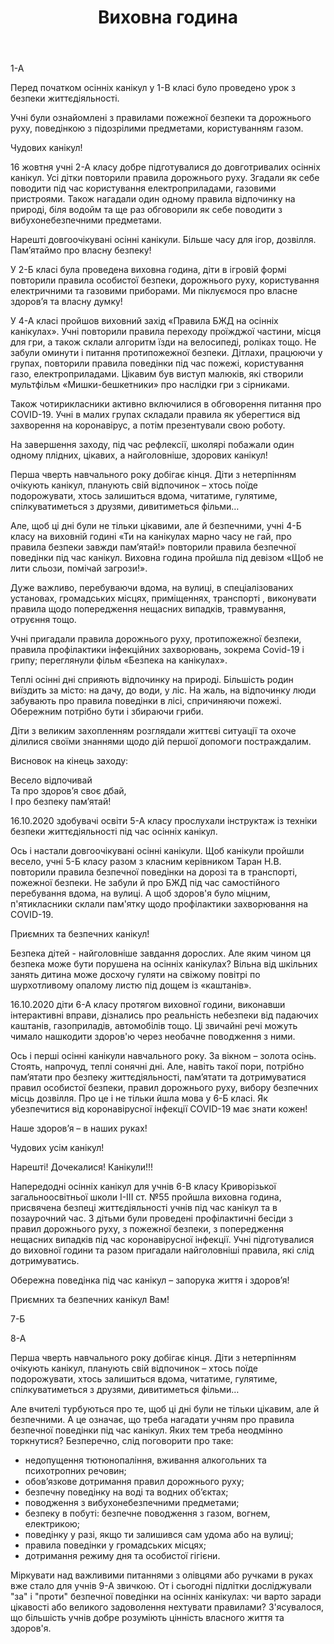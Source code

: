 ﻿---
title: Виховна година
---

1-А

<slideshow id="*1a" />

Перед початком осінніх канікул у 1-В класі було проведено урок з безпеки життєдіяльності.

Учні були ознайомлені з правилами пожежної безпеки та дорожнього руху, поведінкою з підозрілими предметами, користуванням газом.

Чудових канікул!

<slideshow id="*1v" />

16 жовтня учні 2-А класу добре підготувалися до довготривалих осінніх канікул. Усі дітки повторили правила дорожнього руху. Згадали як себе поводити під час користування електроприладами, газовими пристроями. Також нагадали один одному правила відпочинку на природі, біля водойм та ще раз обговорили як себе поводити з вибухонебезпечними предметами.

<slideshow id="*2a" />

Нарешті довгоочікувані осінні канікули. Більше часу для ігор, дозвілля. Пам’ятаймо про власну безпеку!

У 2-Б класі була проведена виховна година, діти в ігровій формі повторили правила особистої безпеки, дорожнього руху, користування електричними та газовими приборами. Ми піклуємося про власне здоров’я та власну думку!

<slideshow id="*2b" />

У 4-А класі пройшов виховний захід «Правила БЖД на осінніх канікулах». Учні повторили правила переходу проїжджої частини, місця для гри, а також склали алгоритм їзди на велосипеді, роліках тощо. Не забули оминути і питання протипожежної безпеки. Дітлахи, працюючи у групах, повторили правила поведінки під час пожежі, користування газо, електроприладами. Цікавим був виступ малюків, які створили мультфільм «Мишки-бешкетники» про наслідки гри з сірниками.

Також чотирикласники активно включилися в обговорення питання про COVID-19. Учні в малих групах складали правила як уберегтися від захворення на коронавірус, а потім презентували свою роботу.

На завершення заходу, під час рефлексії, школярі побажали один одному плідних, цікавих, а найголовніше, здорових канікул!

<slideshow id="*4a" />

Перша чверть навчального року добігає кінця. Діти з нетерпінням очікують канікул, планують свій відпочинок – хтось поїде подорожувати, хтось залишиться вдома, читатиме, гулятиме, спілкуватиметься з друзями, дивитиметься фільми…

Але, щоб ці дні були не тільки цікавими, але й безпечними, учні 4-Б класу на виховній годині «Ти на канікулах марно часу не гай, про правила безпеки завжди пам’ятай!» повторили правила безпечної поведінки під час канікул. Виховна година пройшла під девізом «Щоб не лити сльози, помічай загрози!».

Дуже важливо, перебуваючи вдома, на вулиці, в спеціалізованих установах, громадських місцях, приміщеннях, транспорті , виконувати правила щодо попередження нещасних випадків, травмування, отруєння тощо.

Учні пригадали правила дорожнього руху, протипожежної безпеки, правила профілактики інфекційних захворювань, зокрема Covid-19 і грипу; переглянули фільм «Безпека на канікулах».

Теплі осінні дні сприяють відпочинку на природі. Більшість родин виїздить за місто: на дачу, до води, у ліс. На жаль, на відпочинку люди забувають про правила поведінки в лісі, спричиняючи пожежі. Обережним потрібно бути і збираючи гриби.

Діти з великим захопленням розглядали життєві ситуації та охоче ділилися своїми знаннями щодо дій першої допомоги постраждалим.

Висновок на кінець заходу:

Весело відпочивай  
Та про здоров’я своє дбай,  
І про безпеку пам’ятай!

<slideshow id="*4b" />

16.10.2020 здобувачі освіти 5-А класу прослухали інструктаж із техніки безпеки життєдіяльності під час осінніх канікул.

<slideshow id="*5a" />

Ось і настали довгоочікувані осінні канікули. Щоб канікули пройшли весело, учні 5-Б класу разом з класним керівником Таран Н.В. повторили правила безпечної поведінки на дорозі та в транспорті, пожежної безпеки. Не забули й про БЖД під час самостійного перебування вдома, на вулиці. А щоб здоров'я було міцним, п'ятикласники склали пам'ятку щодо профілактики захворювання на COVID-19.

Приємних та безпечних канікул!

<slideshow id="*5b" />

Безпека дітей - найголовніше завдання дорослих. Але яким чином ця безпека може бути порушена на осінніх канікулах? Вільна від шкільних занять дитина може досхочу гуляти на свіжому повітрі по шурхотливому опалому листю під дощем із «каштанів».

16.10.2020 діти 6-А класу протягом виховної години, виконавши інтерактивні вправи, дізнались про реальність небезпеки від падаючих каштанів, газоприладів, автомобілів тощо. Ці звичайні речі можуть чимало нашкодити здоров'ю через необачне поводження з ними.

<slideshow id="*6a" />

Ось і перші осінні канікули навчального року. За вікном – золота осінь. Стоять, напрочуд, теплі сонячні дні. Але, навіть такої пори, потрібно пам’ятати про безпеку життєдіяльності, пам’ятати та дотримуватися правил особистої безпеки, правил дорожнього руху, вибору безпечних місць дозвілля. Про це і не тільки йшла мова у 6-Б класі. Як убезпечитися від коронавірусної інфекції COVID-19 має знати кожен!

Наше здоров’я – в наших руках!

Чудових усім канікул!

<slideshow id="*6b" />

Нарешті! Дочекалися! Канікули!!!

Напередодні осінніх канікул для учнів 6-В класу Криворізької загальноосвітньої школи І-ІІІ ст. №55 пройшла виховна година, присвячена безпеці життєдіяльності учнів під час канікул та в позаурочний час. З дітьми були проведені профілактичні бесіди з правил дорожнього руху, з пожежної безпеки, з попередження нещасних випадків під час коронавірусної інфекції. Учні підготувалися до виховної години та разом пригадали найголовніші правила, які слід дотримуватись.

Обережна поведінка під час канікул – запорука життя і здоров’я!

Приємних та безпечних канікул Вам!

<slideshow id="*6v" />

7-Б

<slideshow id="*7b" />

8-А

<slideshow id="*8a" />

Перша чверть навчального року добігає кінця. Діти з нетерпінням очікують канікул, планують свій відпочинок – хтось поїде подорожувати, хтось залишиться вдома, читатиме, гулятиме, спілкуватиметься з друзями, дивитиметься фільми…

Але вчителі турбуються про те, щоб ці дні були не тільки цікавим, але й безпечними. А це означає, що треба нагадати учням про правила безпечної поведінки під час канікул. Яких тем треба неодмінно торкнутися? Безперечно, слід поговорити про таке:

- недопущення тютюнопаління, вживання алкогольних та психотропних речовин;
- обов’язкове дотримання правил дорожнього руху;
- безпечну поведінку на воді та водних об’єктах;
- поводження з вибухонебезпечними предметами;
- безпеку в побуті: безпечне поводження з газом, вогнем, електрикою;
- поведінку у разі, якщо ти залишився сам удома або на вулиці;
- правила поведінки у громадських місцях;
- дотримання режиму дня та особистої гігієни.

<slideshow id="*8b" />

Міркувати над важливими питаннями з олівцями або ручками в руках вже стало для учнів 9-А звичкою. От і сьогодні підлітки досліджували "за" і "проти" безпечної поведінки на осінніх канікулах: чи варто заради цікавості або великого задоволення нехтувати правилами? З'ясувалося, що більшість учнів добре розуміють цінність власного життя та здоров'я.

<slideshow id="*9a" />
